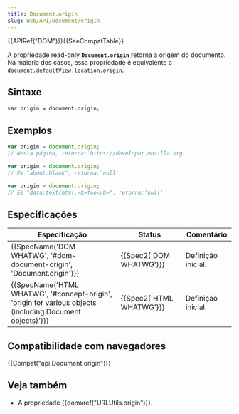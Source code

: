 ```yaml
---
title: Document.origin
slug: Web/API/Document/origin
---
```


{{APIRef("DOM")}}{{SeeCompatTable}}

A propriedade read-only **`Document.origin`** retorna a origem do documento. Na maioria dos casos, essa propriedade é equivalente a `document.defaultView.location.origin`.

## Sintaxe

```
var origin = document.origin;
```

## Exemplos

```js
var origin = document.origin;
// Nesta página, retorna:'https://developer.mozilla.org'

var origin = document.origin;
// Em "about:blank", retorna:'null'

var origin = document.origin;
// Em "data:text/html,<b>foo</b>", retorna:'null'
```

## Especificações

| Especificação                                                                                                                                | Status                           | Comentário         |
| -------------------------------------------------------------------------------------------------------------------------------------------- | -------------------------------- | ------------------ |
| {{SpecName('DOM WHATWG', '#dom-document-origin', 'Document.origin')}}                                                 | {{Spec2('DOM WHATWG')}} | Definição inicial. |
| {{SpecName('HTML WHATWG', '#concept-origin', 'origin for various objects (including Document objects)')}} | {{Spec2('HTML WHATWG')}} | Definição inicial. |

## Compatibilidade com navegadores

{{Compat("api.Document.origin")}}

## Veja também

- A propriedade {{domxref("URLUtils.origin")}}.

